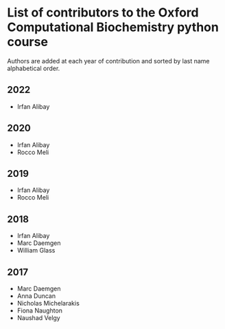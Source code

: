 # List of contributors to the Oxford Computational Biochemistry python course

Authors are added at each year of contribution and sorted by last name alphabetical order.

## 2022
- Irfan Alibay

## 2020
- Irfan Alibay
- Rocco Meli

## 2019

- Irfan Alibay
- Rocco Meli

## 2018

- Irfan Alibay
- Marc Daemgen
- William Glass

## 2017

* Marc Daemgen
* Anna Duncan
* Nicholas Michelarakis
* Fiona Naughton
* Naushad Velgy

